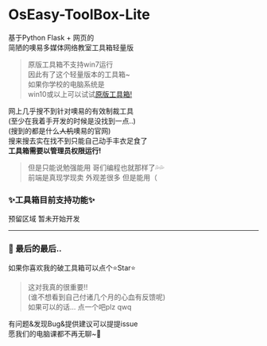 # OsEasy-ToolBox-Lite

基于Python Flask + 网页的   
简陋的噢易多媒体网络教室工具箱轻量版   
> 原版工具箱不支持win7运行    
> 因此有了这个轻量版本的工具箱~    
> 如果你学校的电脑系统是    
> win10或以上可以试试[原版工具箱!](https://github.com/ZiHaoSaMa66/OsEasy-ToolBox)

网上几乎搜不到针对噢易的有效制裁工具     
(至少在我着手开发的时候是没找到一点..)     
(搜到的都是什么~~人机~~噢易的官网)    
搜来搜去实在找不到只能自己动手丰衣足食了   
**工具箱需要以管理员权限运行!**   
> 但是只能说勉强能用 哥们编程也就那样了💦💦     
> 前端是真现学现卖 外观差很多 但是能用（     
 

### ✨工具箱目前支持功能✨

预留区域 暂未开始开发

----

### 🌈 最后的最后..
如果你喜欢我的破工具箱可以点个⭐Star⭐   

> 这对我真的很重要!!    
> (谁不想看到自己付诸几个月的心血有反馈呢)     
> 如果可以的话... 点一个吧plz qwq     

有问题&发现Bug&提供建议可以提提issue     
愿我们的电脑课都不再无聊~🥳   
